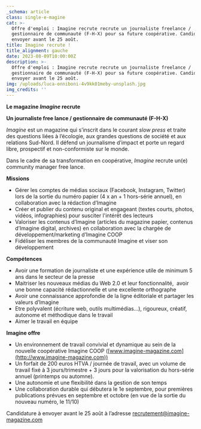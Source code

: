 ```yaml
---
_schema: article
class: single-e-magine
cat: >-
  Offre d'emploi : Imagine recrute recrute un journaliste freelance /
  gestionnaire de communauté (F-H-X) pour sa future coopérative. Candidature à
  envoyer avant le 25 août.
title: Imagine recrute !
title_alignment: gauche
date: 2023-08-09T10:00:00Z
description: >-
  Offre d'emploi : Imagine recrute recrute un journaliste freelance /
  gestionnaire de communauté (F-H-X) pour sa future coopérative. Candidature à
  envoyer avant le 25 août.
img: /uploads/luca-onniboni-4v9kk01meby-unsplash.jpg
img_credits: ''
---
```

**Le magazine *Imagine* recrute**

**Un journaliste free lance / gestionnaire de communauté (F-H-X)**

*Imagine* est un magazine qui s’inscrit dans le courant *slow press* et traite des questions liées à l’écologie, aux grandes questions de société et aux relations Sud-Nord. Il défend un journalisme d’impact et porte un regard libre, prospectif et non-conformiste sur le monde.

Dans le cadre de sa transformation en coopérative, *Imagine* recrute un(e) community manager free lance.

**Missions**

* Gérer les comptes de médias sociaux (Facebook, Instagram, Twitter) lors de la sortie du numéro papier (4 x an + 1 hors-série annuel), en collaboration avec la rédaction d’Imagine
* Créer et publier du contenu original et engageant (textes courts, photos, vidéos, infographies) pour susciter l'intérêt des lecteurs
* Valoriser les contenus d’Imagine (articles du magazine papier, contenus d’Imagine digital, archives) en collaboration avec la chargée de développement/marketing d’Imagine COOP
* Fidéliser les membres de la communauté Imagine et viser son développement

**Compétences**

* Avoir une formation de journaliste et une expérience utile de minimum 5 ans dans le secteur de la presse
* Maitriser les nouveaux médias du Web 2.0 et leur fonctionnalité,&nbsp; avoir une bonne capacité rédactionnelle et une excellente orthographe
* Avoir une connaissance approfondie de la ligne éditoriale et partager les valeurs d’Imagine
* Etre polyvalent (écriture web, outils multimédias…), rigoureux, créatif, autonome et méthodique dans le travail
* Aimer le travail en équipe

**Imagine offre**

* Un environnement de travail convivial et dynamique au sein de la nouvelle coopérative Imagine COOP ([www.imagine-magazine.com](http://www.imagine-magazine.com))
* Un forfait de 200 euros HTVA / journée de travail, avec un volume de travail fixé à 3 jours/trimestre + 3 jours pour la valorisation du hors-série annuel (printemps ou automne).
* Une autonomie et une flexibilité dans la gestion de son temps
* Une collaboration durable qui débutera le 1e septembre, pour premières publications prévues en septembre et octobre (en vue de la sortie du nouveau numéro, le 11/10)

Candidature à envoyer avant le 25 août à l’adresse [recrutement@imagine-magazine.com](mailto:recrutement@imagine-magazine.com)